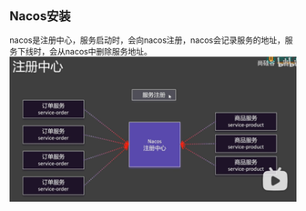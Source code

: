 ## Nacos安装
nacos是注册中心，服务启动时，会向nacos注册，nacos会记录服务的地址，服务下线时，会从nacos中删除服务地址。
![](images/cloud-05-01.png)
